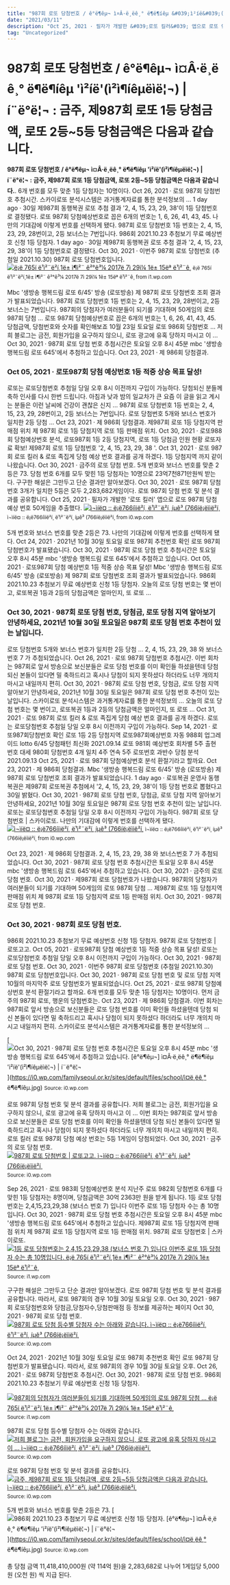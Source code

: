 ```yaml
---
title: "987회 로또 당첨번호 / ê°ë¶êµ¬ ì¤Â·ë¸ëê¸° ë¶ë¶íêµ &#039;ì²­íë&#039;(ì²­ì¶íêµëìë¦¬) | í¨ë°ë¦¬ : 금주, 제987회 로또 1등 당첨금액, 로또 2등~5등 당첨금액은 다음과 같습니다."
date: "2021/03/11"
description: "Oct 25, 2021 · 필자가 개발한 &#039;로또 킬러&#039; 앱으로 로또 987회 당첨 예상 번호 50게임을 추출했다."
tag: "Uncategorized"
---
```


# 987회 로또 당첨번호 / ê°ë¶êµ¬ ì¤Â·ë¸ëê¸° ë¶ë¶íêµ &#039;ì²­íë&#039;(ì²­ì¶íêµëìë¦¬) | í¨ë°ë¦¬ : 금주, 제987회 로또 1등 당첨금액, 로또 2등~5등 당첨금액은 다음과 같습니다.
**987회 로또 당첨번호 / ê°ë¶êµ¬ ì¤Â·ë¸ëê¸° ë¶ë¶íêµ &#039;ì²­íë&#039;(ì²­ì¶íêµëìë¦¬) | í¨ë°ë¦¬ : 금주, 제987회 로또 1등 당첨금액, 로또 2등~5등 당첨금액은 다음과 같습니다.**. 6개 번호를 모두 맞춘 1등 당첨자는 10명이다. Oct 26, 2021 · 로또 987회 당첨번호 추첨시간. 스카이로또 분석시스템은 과거통계자료를 통한 분석정보의 … 1 day ago · 30일 제987회 동행복권 로또 추첨 결과 &#039;2, 4, 15, 23, 29, 38&#039;이 1등 당첨번호로 결정됐다. 로또 987회 당첨예상번호로 꼽은 6개의 번호는 1, 6, 26, 41, 43, 45.
나만의 기대감에 이렇게 번호를 선택하게 됐다. 987회 로또 당첨번호 1등 번호는 2, 4, 15, 23, 29, 28번이고, 2등 보너스는 7번입니다. 986회 2021.10.23 추첨보기 무료 예상번호 신청 1등 당첨자. 1 day ago · 30일 제987회 동행복권 로또 추첨 결과 &#039;2, 4, 15, 23, 29, 38&#039;이 1등 당첨번호로 결정됐다. Oct 30, 2021 · 이번주 987회 로또 당첨번호 (추첨일 2021.10.30) 987회 로또 당첨번호입니다.
[![ë¡ë 765í ë¹ì²¨ë²í¸1ë± ì¶ì²¨ ê²°ê³¼ 2017ë 7ì 29ì¼ 1ë± 15ëª ë¹ì²¨ê¸](https://i1.wp.com/t1.daumcdn.net/cfile/tistory/23852E33597CF15C01 "ë¡ë 765í ë¹ì²¨ë²í¸1ë± ì¶ì²¨ ê²°ê³¼ 2017ë 7ì 29ì¼ 1ë± 15ëª ë¹ì²¨ê¸")](https://i1.wp.com/t1.daumcdn.net/cfile/tistory/23852E33597CF15C01)
<small>ë¡ë 765í ë¹ì²¨ë²í¸1ë± ì¶ì²¨ ê²°ê³¼ 2017ë 7ì 29ì¼ 1ë± 15ëª ë¹ì²¨ê¸ from i1.wp.com</small>

Mbc &#039;생방송 행복드림 로또 6/45&#039; 방송 (로또방송) 제 987회 로또 당첨번호 조회 결과가 발표되었습니다. 987회 로또 당첨번호 1등 번호는 2, 4, 15, 23, 29, 28번이고, 2등 보너스는 7번입니다. 987회의 당첨자가 여러분들이 되기를 기대하며 50게임의 로또 987회 당첨 … 로또 987회 당첨예상번호로 꼽은 6개의 번호는 1, 6, 26, 41, 43, 45. 당첨금액, 당첨번호와 숫자를 확인해보죠 10월 23일 토요일 로또 986회 당첨번호 … 저희 블로그는 금전, 회원가입을 요구하지 않으니, 로또 광고에 유혹 당하지 마시고 이 … Oct 30, 2021 · 987회 로또 당첨 번호 추첨시간은 토요일 오후 8시 45분 mbc &#039;생방송 행복드림 로또 645&#039;에서 추첨하고 있습니다. Oct 23, 2021 · 제 986회 당첨결과.

### Oct 05, 2021 · 로또987회 당첨 예상번호 1등 적중 상승 목표 달성!
로또는 로또당첨번호 추첨일 당일 오후 8시 이전까지 구입이 가능하다. 당첨되신 분들께 축하 인사를 다시 한번 드립니다. 아침과 낮과 밤의 일교차가 큰 요즘 이 글을 읽고 계시는 분들은 이런 날씨에 건강이 괜찮은 신지 … 987회 로또 당첨번호 1등 번호는 2, 4, 15, 23, 29, 28번이고, 2등 보너스는 7번입니다. 로또 당첨번호 5개와 보너스 번호가 일치한 2등 당첨 … Oct 23, 2021 · 제 986회 당첨결과. 제987회 로또 1등 당첨지역 판매점 위치 제 987회 로또 1등 당첨지역 로또 1등 판매점 위치. Oct 30, 2021 · 로또988회 당첨예상번호 분석, 로또987회 1등 2등 당첨지역, 로또 1등 당첨금 인원 현황 로또자료 확보! 제987회 로또 1등 당첨번호 &#039;2, 4, 15, 23, 29, 38 &#039;. Oct 31, 2021 · 로또 987회 로또 킬러 &amp; 로또 족집게 당첨 예상 번호 결과를 공개 하겠다. 1등 당첨지역 까지 같이 나왔습니다. Oct 30, 2021 · 금주의 로또 당첨 번호. 5개 번호와 보너스 번호를 맞춘 2등은 73.
당첨 번호 6개를 모두 맞힌 1등 당첨자는 10명으로 23억7천871만원씩 받는다. 구구한 해설은 그만두고 단순 결과만 알아보겠다. Oct 30, 2021 · 로또 987회 당첨번호 3개가 일치한 5등은 모두 2,283,682게임이다. 로또 987회 당첨 번호 및 분석 결과를 공유합니다. Oct 25, 2021 · 필자가 개발한 &#039;로또 킬러&#039; 앱으로 로또 987회 당첨 예상 번호 50게임을 추출했다.
[![ì¬ìíë¤ :: ë¡ë766íììë²í¸ ë¹ì²¨ë²í¸ íµê³ (766íë¡ëììë²í¸](https://i0.wp.com/t1.daumcdn.net/cfile/tistory/27D37833597D309027 "ì¬ìíë¤ :: ë¡ë766íììë²í¸ ë¹ì²¨ë²í¸ íµê³ (766íë¡ëììë²í¸")](https://i0.wp.com/t1.daumcdn.net/cfile/tistory/27D37833597D309027)
<small>ì¬ìíë¤ :: ë¡ë766íììë²í¸ ë¹ì²¨ë²í¸ íµê³ (766íë¡ëììë²í¸ from i0.wp.com</small>

5개 번호와 보너스 번호를 맞춘 2등은 73. 나만의 기대감에 이렇게 번호를 선택하게 됐다. Oct 24, 2021 · 2021년 10월 30일 토요일 로또 987회 추천번호 확인 로또 987회 당첨번호가 발표됐습니다. Oct 30, 2021 · 987회 로또 당첨 번호 추첨시간은 토요일 오후 8시 45분 mbc &#039;생방송 행복드림 로또 645&#039;에서 추첨하고 있습니다. Oct 05, 2021 · 로또987회 당첨 예상번호 1등 적중 상승 목표 달성! Mbc &#039;생방송 행복드림 로또 6/45&#039; 방송 (로또방송) 제 987회 로또 당첨번호 조회 결과가 발표되었습니다. 986회 2021.10.23 추첨보기 무료 예상번호 신청 1등 당첨자. 오늘의 로또 당첨 번호는 몇 번이고, 로또복권 1등과 2등의 당첨금액은 얼마인지, 또 로또 …

### Oct 30, 2021 · 987회 로또 당첨 번호, 당첨금, 로또 당첨 지역 알아보기 안녕하세요, 2021년 10월 30일 토요일은 987회 로또 당첨 번호 추천이 있는 날입니다.
로또 당첨번호 5개와 보너스 번호가 일치한 2등 당첨 … 2, 4, 15, 23, 29, 38 와 보너스번호 7 가 추첨되었습니다. Oct 26, 2021 · 로또 987회 당첨번호 추첨시간. 이번 회차는 987회로 앞서 방송으로 보신분들은 로또 당첨 번호를 이미 확인들 하셨을텐데 당첨 되신 본들이 있다면 밀 축하드리고 혹시나 당첨이 되지 못하셨다 하더라도 너무 개의치 마시고 내일까지 편히. Oct 30, 2021 · 987회 로또 당첨 번호, 당첨금, 로또 당첨 지역 알아보기 안녕하세요, 2021년 10월 30일 토요일은 987회 로또 당첨 번호 추천이 있는 날입니다. 스카이로또 분석시스템은 과거통계자료를 통한 분석정보의 … 오늘의 로또 당첨 번호는 몇 번이고, 로또복권 1등과 2등의 당첨금액은 얼마인지, 또 로또 … Oct 31, 2021 · 로또 987회 로또 킬러 &amp; 로또 족집게 당첨 예상 번호 결과를 공개 하겠다. 로또는 로또당첨번호 추첨일 당일 오후 8시 이전까지 구입이 가능하다. Sep 14, 2021 · 로또987회당첨번호 확인 로또 1등 2등 당첨지역 로또987회예상번호 자동 988회 업그레이드 lotto 6/45 당첨패턴 최신화 2021.09.14 로또 981회 예상번호 회차별 5주 출현 번호 대세 980회 당첨번호 4개 일치 4주 연속 5주 로또번호 과반수 당첨 분석 2021.09.13 Oct 25, 2021 · 로또 987회 당첨예상번호 분석 환절기라고 할까요. Oct 23, 2021 · 제 986회 당첨결과. Mbc &#039;생방송 행복드림 로또 6/45&#039; 방송 (로또방송) 제 987회 로또 당첨번호 조회 결과가 발표되었습니다.
1 day ago · 로또복권 운영사 동행복권은 제987회 로또복권 추첨에서 &#039;2, 4, 15, 23, 29, 38&#039;이 1등 당첨 번호로 뽑혔다고 30일 밝혔다. Oct 30, 2021 · 987회 로또 당첨 번호, 당첨금, 로또 당첨 지역 알아보기 안녕하세요, 2021년 10월 30일 토요일은 987회 로또 당첨 번호 추천이 있는 날입니다. 로또는 로또당첨번호 추첨일 당일 오후 8시 이전까지 구입이 가능하다. 987회 로또 당첨번호 | 스카이로또. 나만의 기대감에 이렇게 번호를 선택하게 됐다.
[![ì¬ìíë¤ :: ë¡ë766íììë²í¸ ë¹ì²¨ë²í¸ íµê³ (766íë¡ëììë²í¸](https://i0.wp.com/t1.daumcdn.net/cfile/tistory/27D37833597D309027 "ì¬ìíë¤ :: ë¡ë766íììë²í¸ ë¹ì²¨ë²í¸ íµê³ (766íë¡ëììë²í¸")](https://i0.wp.com/t1.daumcdn.net/cfile/tistory/27D37833597D309027)
<small>ì¬ìíë¤ :: ë¡ë766íììë²í¸ ë¹ì²¨ë²í¸ íµê³ (766íë¡ëììë²í¸ from i0.wp.com</small>

Oct 23, 2021 · 제 986회 당첨결과. 2, 4, 15, 23, 29, 38 와 보너스번호 7 가 추첨되었습니다. Oct 30, 2021 · 987회 로또 당첨 번호 추첨시간은 토요일 오후 8시 45분 mbc &#039;생방송 행복드림 로또 645&#039;에서 추첨하고 있습니다. Oct 30, 2021 · 금주의 로또 당첨 번호. Oct 30, 2021 · 제987회 로또 당첨번호가 나왔습니다. 987회의 당첨자가 여러분들이 되기를 기대하며 50게임의 로또 987회 당첨 … 제987회 로또 1등 당첨지역 판매점 위치 제 987회 로또 1등 당첨지역 로또 1등 판매점 위치. Oct 30, 2021 · 987회 로또 당첨 번호.

### Oct 30, 2021 · 987회 로또 당첨 번호.
986회 2021.10.23 추첨보기 무료 예상번호 신청 1등 당첨자. 987회 로또 당첨번호 | 로또고고. Oct 05, 2021 · 로또987회 당첨 예상번호 1등 적중 상승 목표 달성! 로또는 로또당첨번호 추첨일 당일 오후 8시 이전까지 구입이 가능하다. Oct 30, 2021 · 987회 로또 당첨 번호. Oct 30, 2021 · 이번주 987회 로또 당첨번호 (추첨일 2021.10.30) 987회 로또 당첨번호입니다. Oct 30, 2021 · 987회 로또 당첨 번호 및 로또 당첨 지역 10월의 마지막주 로또 당첨번호가 발표되었습니다. Oct 25, 2021 · 로또 987회 당첨예상번호 분석 환절기라고 할까요. 6개 번호를 모두 맞춘 1등 당첨자는 10명이다. 먼저 금주의 987회 로또, 행운의 당첨번호는. Oct 23, 2021 · 제 986회 당첨결과. 이번 회차는 987회로 앞서 방송으로 보신분들은 로또 당첨 번호를 이미 확인들 하셨을텐데 당첨 되신 본들이 있다면 밀 축하드리고 혹시나 당첨이 되지 못하셨다 하더라도 너무 개의치 마시고 내일까지 편히. 스카이로또 분석시스템은 과거통계자료를 통한 분석정보의 …


[![Oct 30, 2021 · 987회 로또 당첨 번호 추첨시간은 토요일 오후 8시 45분 mbc &#039;생방송 행복드림 로또 645&#039;에서 추첨하고 있습니다. [ê°ë¶êµ¬] ì¤Â·ë¸ëê¸° ë¶ë¶íêµ &#039;ì²­íë&#039;(ì²­ì¶íêµëìë¦¬) | í¨ë°ë¦¬](https://i0.wp.com/tse2.mm.bing.net/th?id=OIP.A3W0iS6jj5QhmlaB7UiN_gHaKe&amp;pid=15.1 "[ê°ë¶êµ¬] ì¤Â·ë¸ëê¸° ë¶ë¶íêµ &#039;ì²­íë&#039;(ì²­ì¶íêµëìë¦¬) | í¨ë°ë¦¬")](https://i0.wp.com/familyseoul.or.kr/sites/default/files/school/ì¤ë¸ëê¸° ë¶ë¶íêµ.jpg)
<small>Source: i0.wp.com</small>

로또 987회 당첨 번호 및 분석 결과를 공유합니다. 저희 블로그는 금전, 회원가입을 요구하지 않으니, 로또 광고에 유혹 당하지 마시고 이 … 이번 회차는 987회로 앞서 방송으로 보신분들은 로또 당첨 번호를 이미 확인들 하셨을텐데 당첨 되신 본들이 있다면 밀 축하드리고 혹시나 당첨이 되지 못하셨다 하더라도 너무 개의치 마시고 내일까지 편히. 로또 킬러 로또 987회 당첨 예상 번호는 5등 1게임이 당첨되었다. Oct 30, 2021 · 금주의 로또 당첨 번호.
[![987회 로또 당첨번호 | 로또고고. ì¬ìíë¤ :: ë¡ë766íììë²í¸ ë¹ì²¨ë²í¸ íµê³ (766íë¡ëììë²í¸](https://i0.wp.com/tse3.mm.bing.net/th?id=OIP.mfLPzE-k4znhElHn1lOGmAHaJF&amp;pid=15.1 "ì¬ìíë¤ :: ë¡ë766íììë²í¸ ë¹ì²¨ë²í¸ íµê³ (766íë¡ëììë²í¸")](https://i0.wp.com/t1.daumcdn.net/cfile/tistory/231EA833597D2FF425)
<small>Source: i0.wp.com</small>

Sep 26, 2021 · 로또 983회 당첨예상번호 분석 지난주 로또 982회 당첨번호 6개를 다 맞힌 1등 당첨자는 8명이며, 당첨금액은 30억 2363만 원을 받게 됩니다. 1등 로또 당첨번호는 2,4,15,23,29,38 (보너스 번호 7) 입니다 이번주 로또 1등 당첨자 수는 총 10명입니다. Oct 30, 2021 · 987회 로또 당첨 번호 추첨시간은 토요일 오후 8시 45분 mbc &#039;생방송 행복드림 로또 645&#039;에서 추첨하고 있습니다. 제987회 로또 1등 당첨지역 판매점 위치 제 987회 로또 1등 당첨지역 로또 1등 판매점 위치. 987회 로또 당첨번호 | 스카이로또.
[![1등 로또 당첨번호는 2,4,15,23,29,38 (보너스 번호 7) 입니다 이번주 로또 1등 당첨자 수는 총 10명입니다. ë¡ë 765í ë¹ì²¨ë²í¸1ë± ì¶ì²¨ ê²°ê³¼ 2017ë 7ì 29ì¼ 1ë± 15ëª ë¹ì²¨ê¸](https://i1.wp.com/tse1.mm.bing.net/th?id=OIP.ErQTE8egybZb9kw0QjE6UAHaEC&amp;pid=15.1 "ë¡ë 765í ë¹ì²¨ë²í¸1ë± ì¶ì²¨ ê²°ê³¼ 2017ë 7ì 29ì¼ 1ë± 15ëª ë¹ì²¨ê¸")](https://i1.wp.com/t1.daumcdn.net/cfile/tistory/23852E33597CF15C01)
<small>Source: i1.wp.com</small>

구구한 해설은 그만두고 단순 결과만 알아보겠다. 로또 987회 당첨 번호 및 분석 결과를 공유합니다. 따라서, 로또 987회의 경우 10월 30일 토요일 오후. Oct 30, 2021 · 987회 로또당첨번호와 당첨금,당첨자수,당첨판매점 등 정보를 제공하는 페이지 Oct 30, 2021 · 987회 로또 당첨 번호.
[![987회 로또 당첨 등수별 당첨자 수는 아래와 같습니다. ì¬ìíë¤ :: ë¡ë766íììë²í¸ ë¹ì²¨ë²í¸ íµê³ (766íë¡ëììë²í¸](https://i1.wp.com/tse3.mm.bing.net/th?id=OIP.nhILgqNM_J26bc6idfjJYgHaGA&amp;pid=15.1 "ì¬ìíë¤ :: ë¡ë766íììë²í¸ ë¹ì²¨ë²í¸ íµê³ (766íë¡ëììë²í¸")](https://i0.wp.com/t1.daumcdn.net/cfile/tistory/27D37833597D309027)
<small>Source: i0.wp.com</small>

Oct 24, 2021 · 2021년 10월 30일 토요일 로또 987회 추천번호 확인 로또 987회 당첨번호가 발표됐습니다. 따라서, 로또 987회의 경우 10월 30일 토요일 오후. Oct 26, 2021 · 로또 987회 당첨번호 추첨시간. Oct 30, 2021 · 987회 로또 당첨 번호. 986회 2021.10.23 추첨보기 무료 예상번호 신청 1등 당첨자.

[![987회의 당첨자가 여러분들이 되기를 기대하며 50게임의 로또 987회 당첨 … ë¡ë 765í ë¹ì²¨ë²í¸1ë± ì¶ì²¨ ê²°ê³¼ 2017ë 7ì 29ì¼ 1ë± 15ëª ë¹ì²¨ê¸](https://i1.wp.com/tse1.mm.bing.net/th?id=OIP.ErQTE8egybZb9kw0QjE6UAHaEC&amp;pid=15.1 "ë¡ë 765í ë¹ì²¨ë²í¸1ë± ì¶ì²¨ ê²°ê³¼ 2017ë 7ì 29ì¼ 1ë± 15ëª ë¹ì²¨ê¸")](https://i1.wp.com/t1.daumcdn.net/cfile/tistory/23852E33597CF15C01)
<small>Source: i1.wp.com</small>

987회 로또 당첨 등수별 당첨자 수는 아래와 같습니다.
[![저희 블로그는 금전, 회원가입을 요구하지 않으니, 로또 광고에 유혹 당하지 마시고 이 … ì¬ìíë¤ :: ë¡ë766íììë²í¸ ë¹ì²¨ë²í¸ íµê³ (766íë¡ëììë²í¸](https://i0.wp.com/tse3.mm.bing.net/th?id=OIP.mfLPzE-k4znhElHn1lOGmAHaJF&amp;pid=15.1 "ì¬ìíë¤ :: ë¡ë766íììë²í¸ ë¹ì²¨ë²í¸ íµê³ (766íë¡ëììë²í¸")](https://i0.wp.com/t1.daumcdn.net/cfile/tistory/231EA833597D2FF425)
<small>Source: i0.wp.com</small>

로또 987회 당첨 번호 및 분석 결과를 공유합니다.
[![금주, 제987회 로또 1등 당첨금액, 로또 2등~5등 당첨금액은 다음과 같습니다. ì¬ìíë¤ :: ë¡ë766íììë²í¸ ë¹ì²¨ë²í¸ íµê³ (766íë¡ëììë²í¸](https://i1.wp.com/tse3.mm.bing.net/th?id=OIP.nhILgqNM_J26bc6idfjJYgHaGA&amp;pid=15.1 "ì¬ìíë¤ :: ë¡ë766íììë²í¸ ë¹ì²¨ë²í¸ íµê³ (766íë¡ëììë²í¸")](https://i0.wp.com/t1.daumcdn.net/cfile/tistory/27D37833597D309027)
<small>Source: i0.wp.com</small>

5개 번호와 보너스 번호를 맞춘 2등은 73.
[![986회 2021.10.23 추첨보기 무료 예상번호 신청 1등 당첨자. [ê°ë¶êµ¬] ì¤Â·ë¸ëê¸° ë¶ë¶íêµ &#039;ì²­íë&#039;(ì²­ì¶íêµëìë¦¬) | í¨ë°ë¦¬](https://i0.wp.com/tse2.mm.bing.net/th?id=OIP.A3W0iS6jj5QhmlaB7UiN_gHaKe&amp;pid=15.1 "[ê°ë¶êµ¬] ì¤Â·ë¸ëê¸° ë¶ë¶íêµ &#039;ì²­íë&#039;(ì²­ì¶íêµëìë¦¬) | í¨ë°ë¦¬")](https://i0.wp.com/familyseoul.or.kr/sites/default/files/school/ì¤ë¸ëê¸° ë¶ë¶íêµ.jpg)
<small>Source: i0.wp.com</small>

총 당첨 금액 11,418,410,000원 (약 114억 원)을 2,283,682로 나누어 1게임당 5,000원 (오천 원) 씩 지급 된다.
